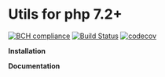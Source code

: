 # Utils for php  7.2+

[![BCH compliance](https://bettercodehub.com/edge/badge/sokolovvs/Utils?branch=master)](https://bettercodehub.com/)
[![Build Status](https://travis-ci.org/sokolovvs/Utils.svg?branch=master)](https://travis-ci.org/sokolovvs/Utils)
[![codecov](https://codecov.io/gh/sokolovvs/Utils/branch/master/graph/badge.svg)](https://codecov.io/gh/sokolovvs/Utils)

**Installation**

**Documentation**
